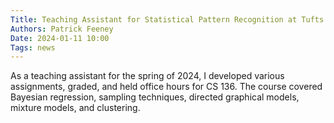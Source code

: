 ```yaml
---
Title: Teaching Assistant for Statistical Pattern Recognition at Tufts University
Authors: Patrick Feeney
Date: 2024-01-11 10:00
Tags: news
---
```


As a teaching assistant for the spring of 2024, I developed various assignments, graded, and held office hours for CS 136.
The course covered Bayesian regression, sampling techniques, directed graphical models, mixture models, and clustering.
